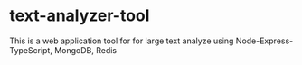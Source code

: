 # text-analyzer-tool
This is a web application tool for for large text analyze using Node-Express-TypeScript, MongoDB, Redis
